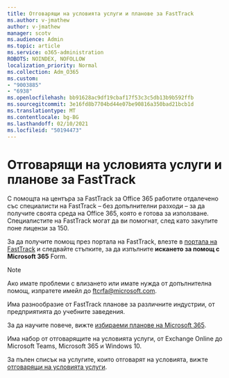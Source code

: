 ```yaml
---
title: Отговарящи на условията услуги и планове за FastTrack
ms.author: v-jmathew
author: v-jmathew
manager: scotv
ms.audience: Admin
ms.topic: article
ms.service: o365-administration
ROBOTS: NOINDEX, NOFOLLOW
localization_priority: Normal
ms.collection: Adm_O365
ms.custom:
- "9003885"
- "6938"
ms.openlocfilehash: bb91628ac9df19cbaf17f53c3c5db13b9b592ffb
ms.sourcegitcommit: 3e16fd8b7704bd44e07be90816a350bad21bcb1d
ms.translationtype: MT
ms.contentlocale: bg-BG
ms.lasthandoff: 02/10/2021
ms.locfileid: "50194473"
---
```

# <a name="eligible-services-and-plans-for-fasttrack"></a>Отговарящи на условията услуги и планове за FastTrack

С помощта на центъра за FastTrack за Office 365 работите отдалечено със специалисти на FastTrack – без допълнителни разходи – за да получите своята среда на Office 365, която е готова за използване. Специалистите на FastTrack могат да ви помогнат, след като закупите поне лицензи за 150.

За да получите помощ през портала на FastTrack, влезте в [портала на FastTrack](https://go.microsoft.com/fwlink/?linkid=2125443) и следвайте стъпките, за да изпълните **искането за помощ с Microsoft 365** Form.

> [!NOTE]
> Ако имате проблеми с влизането или имате нужда от допълнителна помощ, изпратете имейл до [ftcrfa@microsoft.com](mailto:ftcrfa@microsoft.com).

Има разнообразие от FastTrack планове за различните индустрии, от предприятията до учебните заведения.

За да научите повече, вижте [избираеми планове на Microsoft 365](https://go.microsoft.com/fwlink/?linkid=2125459).

Има набор от отговарящите на условията услуги, от Exchange Online до Microsoft Teams, Microsoft 365 и Windows 10.

За пълен списък на услугите, които отговарят на условията, вижте [отговарящи на условията услуги](https://go.microsoft.com/fwlink/?linkid=2125636).
